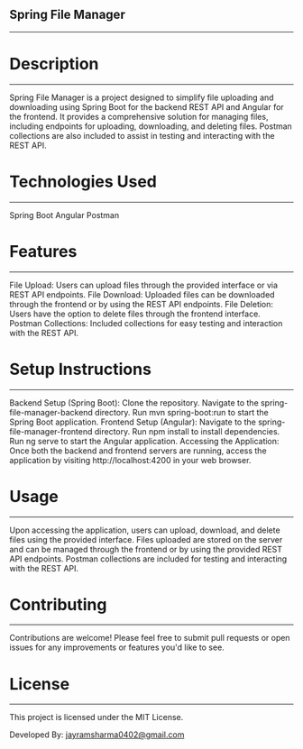 ## Spring File Manager
----------------------------------------
# Description
------------------------------------------
Spring File Manager is a project designed to simplify file uploading and downloading using Spring Boot for the backend REST API and Angular for the frontend. It provides a comprehensive solution for managing files, including endpoints for uploading, downloading, and deleting files. Postman collections are also included to assist in testing and interacting with the REST API.

# Technologies Used
-------------------------------
Spring Boot
Angular
Postman

# Features
-------------------------------------------------------
File Upload: Users can upload files through the provided interface or via REST API endpoints.
File Download: Uploaded files can be downloaded through the frontend or by using the REST API endpoints.
File Deletion: Users have the option to delete files through the frontend interface.
Postman Collections: Included collections for easy testing and interaction with the REST API.

# Setup Instructions
-----------------------------------------------------------------------
Backend Setup (Spring Boot):
Clone the repository.
Navigate to the spring-file-manager-backend directory.
Run mvn spring-boot:run to start the Spring Boot application.
Frontend Setup (Angular):
Navigate to the spring-file-manager-frontend directory.
Run npm install to install dependencies.
Run ng serve to start the Angular application.
Accessing the Application:
Once both the backend and frontend servers are running, access the application by visiting http://localhost:4200 in your web browser.

# Usage
----------------------------------------------------------------
Upon accessing the application, users can upload, download, and delete files using the provided interface.
Files uploaded are stored on the server and can be managed through the frontend or by using the provided REST API endpoints.
Postman collections are included for testing and interacting with the REST API.

# Contributing
-------------------------------------------------------------------
Contributions are welcome! Please feel free to submit pull requests or open issues for any improvements or features you'd like to see.

# License
--------------------------------------------------
This project is licensed under the MIT License.

Developed By: jayramsharma0402@gmail.com
